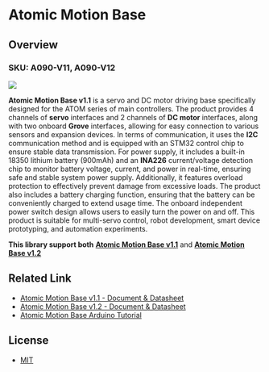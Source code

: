 # **Atomic Motion Base**

## Overview

### SKU: A090-V11, A090-V12

![](https://m5stack-doc.oss-cn-shenzhen.aliyuncs.com/1124/A090-V11_01.webp)

**Atomic Motion Base v1.1** is a servo and DC motor driving base specifically designed for the ATOM series of main controllers. The product provides 4 channels of **servo** interfaces and 2 channels of **DC motor** interfaces, along with two onboard **Grove** interfaces, allowing for easy connection to various sensors and expansion devices. In terms of communication, it uses the **I2C** communication method and is equipped with an STM32 control chip to ensure stable data transmission. For power supply, it includes a built-in 18350 lithium battery (900mAh) and an **INA226** current/voltage detection chip to monitor battery voltage, current, and power in real-time, ensuring safe and stable system power supply. Additionally, it features overload protection to effectively prevent damage from excessive loads. The product also includes a battery charging function, ensuring that the battery can be conveniently charged to extend usage time. The onboard independent power switch design allows users to easily turn the power on and off. This product is suitable for multi-servo control, robot development, smart device prototyping, and automation experiments.

**This library support both** **[Atomic Motion Base v1.1](https://docs.m5stack.com/en/atom/Atomic%20Motion%20Base%20v1.1)** and **[Atomic Motion Base v1.2](https://docs.m5stack.com/en/atom/Atomic_Motion_Base_v1.2)**

## Related Link

- [Atomic Motion Base v1.1 - Document & Datasheet](https://docs.m5stack.com/en/atom/Atomic%20Motion%20Base%20v1.1)
- [Atomic Motion Base v1.2 - Document & Datasheet](https://docs.m5stack.com/en/atom/Atomic_Motion_Base_v1.2)
- [Atomic Motion Base Arduino Tutorial](https://docs.m5stack.com/en/arduino/projects/atomic/atomic_motion_base)

## License

- [MIT](LICENSE)

